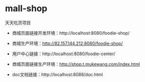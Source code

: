 # mall-shop
天天吃货项目

- 商城页面链接开发环境：http://localhost:8080/foodie-shop/

- 商城生产环境：http://82.157.144.212:8080/foodie-shop/

- 用户中心链接：http://localhost:8080/foodie-center/

- 商城页面链接生产环境：http://shop.t.mukewang.com/index.html

- doc文档链接：http://localhost:8088/doc.html